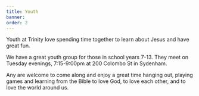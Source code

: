 ```yaml
---
title: Youth
banner:
order: 2
---
```


Youth at Trinity love spending time together to learn about Jesus and have great fun.

We have a great youth group for those in school years 7-13. They meet on Tuesday evenings, 7:15-9:00pm at 200 Colombo St in Sydenham.

Any are welcome to come along and enjoy a great time hanging out, playing games and learning from the Bible to love God, to love each other, and to love the world around us.

